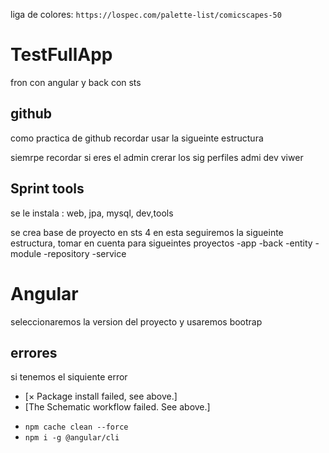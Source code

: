 liga de colores: `https://lospec.com/palette-list/comicscapes-50`

# TestFullApp
 fron con angular y back con sts


## github
como practica de github recordar usar la sigueinte estructura


siemrpe recordar si eres el admin crerar los sig perfiles
admi
dev
viwer

## Sprint tools
se le instala :
web,
jpa,
mysql,
dev,tools

se crea base de proyecto en sts 4 
en esta seguiremos la sigueinte estructura, tomar en cuenta para sigueintes proyectos
-app
-back
-entity
-module
-repository
-service

# Angular
seleccionaremos la version del proyecto 
y usaremos bootrap

## errores

si tenemos el siquiente error 
- [× Package install failed, see above.]
- [The Schematic workflow failed. See above.]
+ `npm cache clean --force`
+ `npm i -g @angular/cli`
